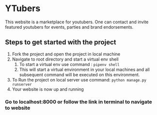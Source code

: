 # YTubers
This website is a marketplace for youtubers. One can contact and invite featured youtubers for events, parties and brand endorsements. 
## Steps to get started with the project
1. Fork the project and open the project in local machine
2. Navigate to root directory and start a virtual env shell
    1. To start a virtual env use command : `pipenv shell`
    2. This will start a virtual environment in your local machines and all subsequent command will be executed on this environment.
3. To Run the project on local server use command: `python manage.py runserver`
4. Your website is now up and running 
### Go to localhost:8000 or follow the link in terminal to navigate to website
